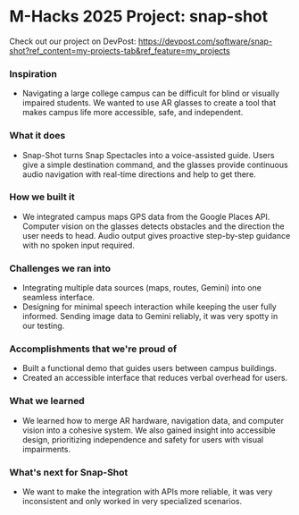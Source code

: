 # M-Hacks 2025 Project: snap-shot
Check out our project on DevPost:
https://devpost.com/software/snap-shot?ref_content=my-projects-tab&ref_feature=my_projects

### Inspiration
- Navigating a large college campus can be difficult for blind or visually impaired students. We wanted to use AR glasses to create a tool that makes campus life more accessible, safe, and independent.

### What it does
- Snap-Shot turns Snap Spectacles into a voice-assisted guide. Users give a simple destination command, and the glasses provide continuous audio navigation with real-time directions and help to get there.

### How we built it
- We integrated campus maps GPS data from the Google Places API. Computer vision on the glasses detects obstacles and the direction the user needs to head. Audio output gives proactive step-by-step guidance with no spoken input required.

### Challenges we ran into
- Integrating multiple data sources (maps, routes, Gemini) into one seamless interface.
- Designing for minimal speech interaction while keeping the user fully informed.
Sending image data to Gemini reliably, it was very spotty in our testing.

### Accomplishments that we're proud of
- Built a functional demo that guides users between campus buildings.
- Created an accessible interface that reduces verbal overhead for users.

### What we learned
- We learned how to merge AR hardware, navigation data, and computer vision into a cohesive system. We also gained insight into accessible design, prioritizing independence and safety for users with visual impairments.

### What's next for Snap-Shot
- We want to make the integration with APIs more reliable, it was very inconsistent and only worked in very specialized scenarios.
